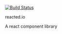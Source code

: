 [![Build Status](https://travis-ci.org/AngelsDice/reacted.io.svg?branch=master)](https://travis-ci.org/AngelsDice/reacted.io)

reacted.io

A react component library
